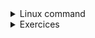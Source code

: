 <details><summary>Linux command</summary>

| command | Description |
| ------- | ----------- |
| ls | Lists all files and directories in the present working directory |
| ls-R | Lists all files and directories in the present working directory |
| ls-a | Lists hidden files as well |
| ls-al | Lists files and directories with detailed information like permissions,size, owner, etc. |
| cd or cd ~| Navigate to HOME directory |
| cd .. | Move one level up |
| cd To | change to a particular directory |
| cd / Move | to the root directory |
| cat > filename  | Creates a new file |
| cat filename | Displays the file content |
| cat file1 file2 > file3 | Joins two files (file1, file2) and stores the output in a new file (file3) |
| mv file "new file path" | Moves the files to the new location |
| mv filename new_file_name | Renames the file to a new filename |
| sudo | Allows regular users to run programs with the security privileges of the superuser or root |
| rm | filename Deletes a file |
| man | Gives help information on a command |
| history | Gives a list of all past commands typed in the current terminal session |
| clear | Clears the terminal |
| mkdir directoryname | Creates a new directory in the present working directory or a at the specified path |
| rmdir | Deletes a directory |
| mv | Renames a directory |
| pr -x | Divides the file into x columns |
| pr -h | Assigns a header to the file |
| pr -n | Denotes the file with Line Numbers |
| apt-get | Command used to install and update packages
| ls-l | to show file type and access permission |
| r | read permission |
| w | write permission |
| x | execute permission |
| x | no permission |
| -= | no permission |
| Chown user | For changing the ownership of a file/directory |
|  Chown user:group filename | change the user as well as group for a file or directory |
| echo $VARIABLE  |  To display value of a variable |
| env |  Displays all environment variables |
| VARIABLE_NAME= variable_value | Create a new variable |
| export Variable=value | o set value of an environment variable |
| sudo adduser username | To add a new user |
| sudo passwd -l 'username'  | To change the password of a user |
| sudo userdel -r 'username'  | To remove a newly created user |
</details>


<details><summary>Exercices</summary>
Exercice 1:

    /home/bob/music/rock/track1.mp3
    music/rock/track1.mp3
    ../music/rock/track1.mp3
    ../../music/rock/track1.mp3
    cd rock
    cd ../tmp/tests
    cd ..
    cd ; cd etc

Exercice 2 :

cd ; ls
mkdir .gitingore
ls -al
ls -a -al
cp Index1.html Index2.html
cd monsite ; mkdir archive
cp -v *.html archive
mv style.css monsite.css
rm monsite/Index.html monsite/Index2.html
rm -fr monsite

Exercice 3 :

mkdir exo3
cd exo3
touch moi.txt
echo Je suis en BTS SIO
echo Et j’aime ça ! >> moi.txt



rm rois.txt roisFrance.txt
mv !(roi.txt) ~/home/personal
cd 
find ~/home* -ctime +60 -exec rm {} \;
rm exo3
clear


Exercice 4:

cd personal
mkdir bin
printenv
whoami
export PATH=$PATH:/bin
aliase ll='ls -al'
</details>